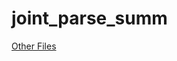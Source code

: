 # joint_parse_summ
[Other Files](https://drive.google.com/file/d/1Ace-8hgwNBUORE06AZU3AesY4f4jXACL/view?usp=sharing)
